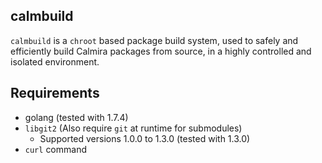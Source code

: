 calmbuild
--------

`calmbuild` is a `chroot` based package build system, used to safely and efficiently build Calmira packages from source, in a highly controlled and isolated environment.

Requirements
------------

 - golang (tested with 1.7.4)
 - `libgit2` (Also require `git` at runtime for submodules)
   - Supported versions 1.0.0 to 1.3.0 (tested with 1.3.0)
 - `curl` command
